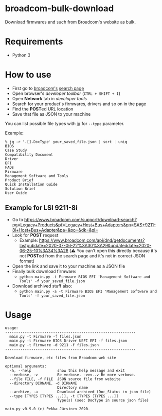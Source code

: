 # broadcom-bulk-download

Download firmwares and such from Broadcom's website as bulk.

# Requirements

* Python 3

# How to use

* First go to [broadcom's](https://www.broadcom.com/) [search page](https://www.broadcom.com/support/download-search)
* Open browser's *developer toolbar* (`CTRL + SHIFT + I`)
* Open **Network** tab in *developer tools*
* Search for your product's firmwares, drivers and so on in the page
* Find the **POST**ed URL location
* Save that file as JSON to your machine

You can list possible file types with [jq](https://stedolan.github.io/jq/) for `--type` parameter.

Example:

```
% jq -r '.[].DocType' your_saved_file.json | sort | uniq
BIOS
Case Study
Compatibility Document
Driver
EFI
FAQs
Firmware
Management Software and Tools
Product Brief
Quick Installation Guide
Solution Brief
User Guide
```

## Example for LSI 9211-8i

* Go to https://www.broadcom.com/support/download-search?pg=Legacy+Products&pf=Legacy+Host+Bus+Adapters&pn=SAS+9211-8i+Host+Bus+Adapter&pa=&po=&dk=&pl=
* Look for **POST** request
  * Example: https://www.broadcom.com/api/dnd/getdocuments?lastpubdate=2020-07-06-22%3A30%3A29&updateddate=2020-06-25-10%3A34%3A28 (⚠️ You can't open this directly because it's not **POST**ed from the search page and it's not in correct JSON format)
* Open the link and save it to your machine as a JSON file
* Finally bulk download firmware:
  * `python main.py -t Firmware BIOS EFI 'Management Software and Tools' -f your_saved_file.json`
* Download archived stuff also:
  * `python main.py -a -t Firmware BIOS EFI 'Management Software and Tools' -f your_saved_file.json`

# Usage

```
usage: 
------------------------------------------------------------
  main.py -t Firmware -f files.json
  main.py -t Firmware BIOS Driver UEFI EFI -f files.json
  main.py -t Firmware -d 9211 -f files.json
------------------------------------------------------------

Download firmware, etc files from Broadcom web site

optional arguments:
  -h, --help            show this help message and exit
  --verbose, -v         Be verbose. -vvv..v Be more verbose.
  --file FILE, -f FILE  JSON source file from website
  --directory DIRNAME, -d DIRNAME
                        Directory name
  --archive, -a         Download archived (Doc_Status in json file)
  --type [TYPES [TYPES ...]], -t [TYPES [TYPES ...]]
                        Type(s) (see: DocType in source json file)

main.py v0.9.0 (c) Pekka Järvinen 2020-
```
